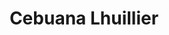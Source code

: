 ---
title: "Cebuana Lhuillier"
url: /imus/cebuana-lhuillier-aguinaldo-highway-3/
shop: pawnbroker
---